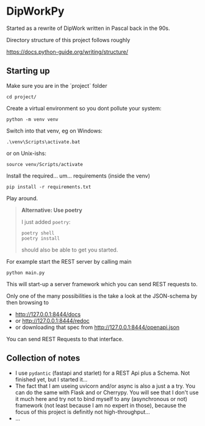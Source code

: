 # DipWorkPy

Started as a rewrite of DipWork written in Pascal back in the 90s.

Directory structure of this project follows roughly

https://docs.python-guide.org/writing/structure/


## Starting up

Make sure you are in the ´project` folder

    cd project/

Create a virtual environment so you dont pollute your system:

    python -m venv venv
    
Switch into that venv, eg on Windows:

    .\venv\Scripts\activate.bat
    
or on Unix-ishs:

    source venv/Scripts/activate

Install the required... um... requirements (inside the venv)

    pip install -r requirements.txt

Play around.

> **Alternative: Use poetry**
> 
> I just added `poetry`: 
> 
>     poetry shell
>     poetry install
> 
> should also be able to get you started.


For example start the REST server by calling main

    python main.py
    
This will start-up a server framework which you can send REST requests to.

Only one of the many possibilities is the take a look at the JSON-schema by then browsing to
 
  * http://127.0.0.1:8444/docs
  * or http://127.0.0.1:8444/redoc
  * or downloading that spec from http://127.0.0.1:8444/openapi.json

You can send REST Requests to that interface.



## Collection of notes

 * I use `pydantic` (fastapi and starlet) for a REST Api plus a Schema. Not finished yet, but I started it...
 * The fact that I am useing uvicorn and/or async is also a just a a try. 
   You can do the same with Flask and or Cherrypy. You will see that I don't use it much here and try not
   to bind myself to any (asynchronous or not) framework (not least because I am no expert in those), because
   the focus of this project is definitly not high-throughput...
 * ...
 

